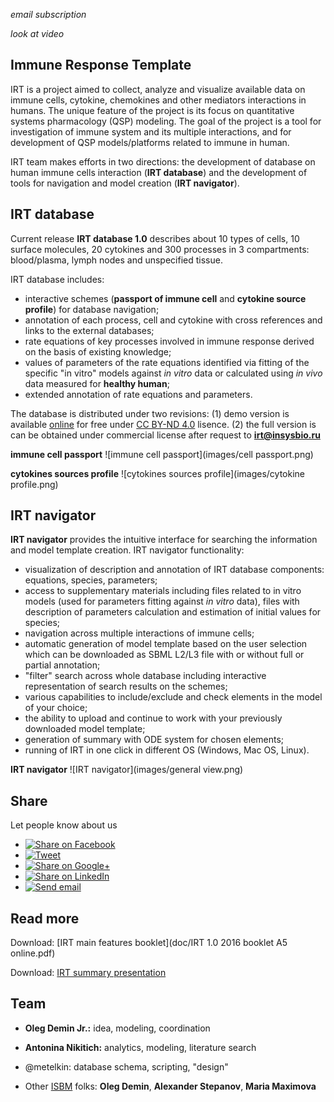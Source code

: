 
_email subscription_

_look at video_

## Immune Response Template

IRT is a project aimed to collect, analyze and visualize available data on immune cells, cytokine, chemokines and other mediators interactions in humans. The unique feature of the project is its focus on quantitative systems pharmacology (QSP) modeling. The goal of the project is a tool for investigation of immune system and its multiple interactions, and for development of QSP models/platforms related to immune in human.

IRT team makes efforts in two directions: the development of database on human immune cells interaction (**IRT database**) and the development of tools for navigation and model creation (**IRT navigator**).

## IRT database

Current release **IRT database 1.0** describes about 10 types of cells, 10 surface molecules, 20 cytokines and 300 processes in 3 compartments: blood/plasma, lymph nodes and unspecified tissue.

IRT database includes:

* interactive schemes (**passport of immune cell** and **cytokine source profile**) for database navigation;
* annotation of each process, cell and cytokine with cross references and links to the external databases;
* rate equations of key processes involved in immune response derived on the basis of existing knowledge; 
* values of parameters of the rate equations identified via fitting of the specific "in vitro" models against _in vitro_ data or calculated using _in vivo_ data measured for **healthy human**;
* extended annotation of rate equations and parameters.

The database is distributed under two revisions: (1) demo version is available [online](online) for free under [CC BY-ND 4.0](https://creativecommons.org/licenses/by-nd/4.0/legalcode) lisence. (2) the full version is can be obtained under commercial license after request to **irt@insysbio.ru**

**immune cell passport**
![immune cell passport](images/cell passport.png)

**cytokines sources profile**
![cytokines sources profile](images/cytokine profile.png)

## IRT navigator

**IRT navigator** provides the intuitive interface for searching the information and model template creation.  IRT navigator functionality:

* visualization of description and annotation of IRT database components: equations, species, parameters;
* access to supplementary materials including files related to in vitro models (used for parameters fitting against _in vitro_ data), files with description of parameters calculation and estimation of initial values for species;
* navigation across multiple interactions of immune cells;
* automatic generation of model template based on the user selection which can be downloaded as SBML L2/L3 file with or without full or partial annotation;
* "filter" search across whole database including interactive representation of search results on the schemes;
* various capabilities to include/exclude and check elements in the model of your choice;
* the ability to upload and continue to work with your previously downloaded model template;
* generation of summary with ODE system for chosen elements;
* running of IRT in one click in different OS (Windows, Mac OS, Linux).

**IRT navigator**
![IRT navigator](images/general view.png)

## Share

Let people know about us

<ul class="share-buttons">
  <li><a href="https://www.facebook.com/sharer/sharer.php?u=http%3A%2F%2Firt.insysbio.ru&t=Immune%20Response%20Template" title="Share on Facebook" target="_blank"><img alt="Share on Facebook" src="images/social_flat_rounded_rects_svg/Facebook.svg"></a></li>
  <li><a href="https://twitter.com/intent/tweet?source=http%3A%2F%2Firt.insysbio.ru&text=Immune%20Response%20Template:%20http%3A%2F%2Firt.insysbio.ru&via=insysbio" target="_blank" title="Tweet"><img alt="Tweet" src="images/social_flat_rounded_rects_svg/Twitter.svg"></a></li>
  <li><a href="https://plus.google.com/share?url=http%3A%2F%2Firt.insysbio.ru" target="_blank" title="Share on Google+"><img alt="Share on Google+" src="images/social_flat_rounded_rects_svg/Google+.svg"></a></li>
  <li><a href="http://www.linkedin.com/shareArticle?mini=true&url=http%3A%2F%2Firt.insysbio.ru&title=Immune%20Response%20Template&summary=annotation%20and%20numerical%20description%20of%20immune%20response%20in%20humans&source=http%3A%2F%2Firt.insysbio.ru" target="_blank" title="Share on LinkedIn"><img alt="Share on LinkedIn" src="images/social_flat_rounded_rects_svg/LinkedIn.svg"></a></li>
  <li><a href="mailto:?subject=Immune%20Response%20Template&body=annotation%20and%20numerical%20description%20of%20immune%20response%20in%20humans:%20http%3A%2F%2Firt.insysbio.ru" target="_blank" title="Send email"><img alt="Send email" src="images/social_flat_rounded_rects_svg/Email.svg"></a></li>
</ul>

## Read more

Download: [IRT main features booklet](doc/IRT 1.0 2016 booklet A5 online.pdf)

Download: [IRT summary presentation](doc/160901_IRT_presentation_ISB.pdf)

## Team

* **Oleg Demin Jr.:** idea, modeling, coordination

* **Antonina Nikitich:** analytics, modeling, literature search

* @metelkin: database schema, scripting, "design"

* Other [ISBM](http://insysbio.ru/en) folks: **Oleg Demin**, **Alexander Stepanov**, **Maria Maximova**
